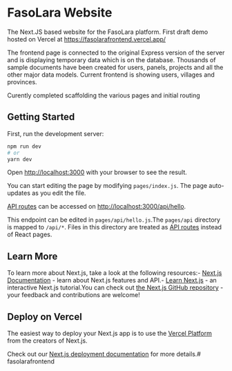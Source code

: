 # FasoLara Website 

The Next.JS based website for the FasoLara platform. First draft demo hosted on Vercel at https://fasolarafrontend.vercel.app/

The frontend page is connected to the original Express version of the server and is displaying temporary data which is on the database. Thousands of sample documents have been created for users, panels, projects and all the other major data models. Current frontend is showing users, villages and provinces.

Curently completed scaffolding the various pages and initial routing

## Getting Started

First, run the development server:

```bash
npm run dev
# or
yarn dev
```

Open [http://localhost:3000](http://localhost:3000) with your browser to see the result.

You can start editing the page by modifying `pages/index.js`. The page auto-updates as you edit the file.

[API routes](https://nextjs.org/docs/api-routes/introduction) can be accessed on [http://localhost:3000/api/hello](http://localhost:3000/api/hello). 

This endpoint can be edited in `pages/api/hello.js`.The `pages/api` directory is mapped to `/api/*`. Files in this directory are treated as [API routes](https://nextjs.org/docs/api-routes/introduction) instead of React pages.

## Learn More

To learn more about Next.js, take a look at the following resources:- [Next.js Documentation](https://nextjs.org/docs) - learn about Next.js features and API.- [Learn Next.js](https://nextjs.org/learn) - an interactive Next.js tutorial.You can check out [the Next.js GitHub repository](https://github.com/vercel/next.js/) - your feedback and contributions are welcome!

## Deploy on Vercel

The easiest way to deploy your Next.js app is to use the [Vercel Platform](https://vercel.com/new?utm_medium=default-template&filter=next.js&utm_source=create-next-app&utm_campaign=create-next-app-readme) from the creators of Next.js.

Check out our [Next.js deployment documentation](https://nextjs.org/docs/deployment) for more details.# fasolarafrontend
